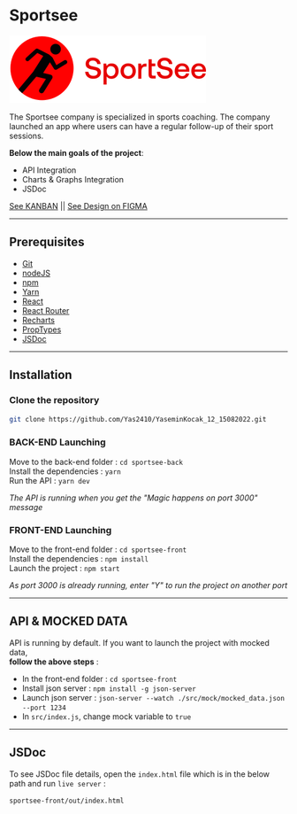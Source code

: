 # Sportsee

![SportSee logo](/sportsee-front/src/assets/logo.svg)

The Sportsee company is specialized in sports coaching.
The company launched an app where users can have a regular follow-up of their sport sessions.

**Below the main goals of the project**:

- API Integration
- Charts & Graphs Integration
- JSDoc

[See KANBAN](https://676974353034.notion.site/Tableau-de-bord-SportSee-922ee66152c74a9ab9d74b9be1e6e13f) || [See Design on FIGMA](https://www.figma.com/file/BMomGVZqLZb811mDMShpLu/UI-design-Sportify-FR)

---

## Prerequisites

- [Git](https://git-scm.com/)
- [nodeJS](https://nodejs.org/en/)
- [npm](https://www.npmjs.com/)
- [Yarn](https://yarnpkg.com/)
- [React](https://fr.reactjs.org/)
- [React Router](https://reactrouter.com/)
- [Recharts](https://recharts.org/en-US/)
- [PropTypes](https://www.npmjs.com/package/prop-types)
- [JSDoc](https://jsdoc.app/)

---

## Installation

### Clone the repository

```sh
git clone https://github.com/Yas2410/YaseminKocak_12_15082022.git
```

### BACK-END Launching

Move to the back-end folder : `cd sportsee-back`  
Install the dependencies : `yarn`  
Run the API : `yarn dev`

_The API is running when you get the "Magic happens on port 3000" message_

### FRONT-END Launching

Move to the front-end folder : `cd sportsee-front`  
Install the dependencies : `npm install`  
Launch the project : `npm start`

_As port 3000 is already running, enter "Y" to run the project on another port_

---

## API & MOCKED DATA

API is running by default.
If you want to launch the project with mocked data,  
**follow the above steps** :

- In the front-end folder : `cd sportsee-front`
- Install json server : `npm install -g json-server`
- Launch json server : `json-server --watch ./src/mock/mocked_data.json --port 1234`
- In `src/index.js`, change mock variable to `true`

---

## JSDoc

To see JSDoc file details, open the `index.html` file which is in the below path and run `live server` :

```sh
sportsee-front/out/index.html
```

